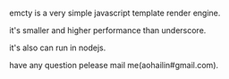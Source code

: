 emcty is a very simple javascript template render engine.

it's smaller and higher performance than underscore.

it's also can run in nodejs.

have any question pelease mail me(aohailin#gmail.com).